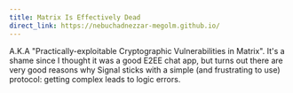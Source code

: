 ```yaml
---
title: Matrix Is Effectively Dead
direct_link: https://nebuchadnezzar-megolm.github.io/
---
```


A.K.A "Practically-exploitable Cryptographic Vulnerabilities in Matrix". It's a shame since I thought it was a good E2EE chat app, but turns out there are very good reasons why Signal sticks with a simple (and frustrating to use) protocol: getting complex leads to logic errors.
